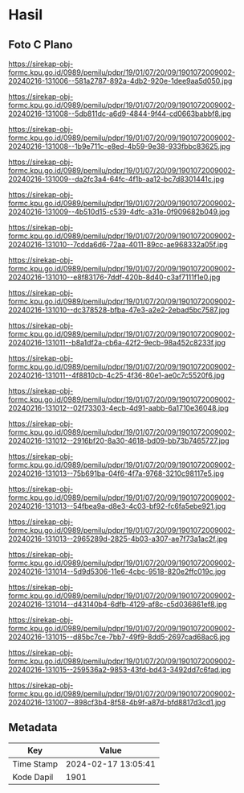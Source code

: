 # Hasil

## Foto C Plano

https://sirekap-obj-formc.kpu.go.id/0989/pemilu/pdpr/19/01/07/20/09/1901072009002-20240216-131006--581a2787-892a-4db2-920e-1dee9aa5d050.jpg

https://sirekap-obj-formc.kpu.go.id/0989/pemilu/pdpr/19/01/07/20/09/1901072009002-20240216-131008--5db811dc-a6d9-4844-9f44-cd0663babbf8.jpg

https://sirekap-obj-formc.kpu.go.id/0989/pemilu/pdpr/19/01/07/20/09/1901072009002-20240216-131008--1b9e711c-e8ed-4b59-9e38-933fbbc83625.jpg

https://sirekap-obj-formc.kpu.go.id/0989/pemilu/pdpr/19/01/07/20/09/1901072009002-20240216-131009--da2fc3a4-64fc-4f1b-aa12-bc7d8301441c.jpg

https://sirekap-obj-formc.kpu.go.id/0989/pemilu/pdpr/19/01/07/20/09/1901072009002-20240216-131009--4b510d15-c539-4dfc-a31e-0f909682b049.jpg

https://sirekap-obj-formc.kpu.go.id/0989/pemilu/pdpr/19/01/07/20/09/1901072009002-20240216-131010--7cdda6d6-72aa-4011-89cc-ae968332a05f.jpg

https://sirekap-obj-formc.kpu.go.id/0989/pemilu/pdpr/19/01/07/20/09/1901072009002-20240216-131010--e8f83176-7ddf-420b-8d40-c3af7111f1e0.jpg

https://sirekap-obj-formc.kpu.go.id/0989/pemilu/pdpr/19/01/07/20/09/1901072009002-20240216-131010--dc378528-bfba-47e3-a2e2-2ebad5bc7587.jpg

https://sirekap-obj-formc.kpu.go.id/0989/pemilu/pdpr/19/01/07/20/09/1901072009002-20240216-131011--b8a1df2a-cb6a-42f2-9ecb-98a452c8233f.jpg

https://sirekap-obj-formc.kpu.go.id/0989/pemilu/pdpr/19/01/07/20/09/1901072009002-20240216-131011--4f8810cb-4c25-4f36-80e1-ae0c7c5520f6.jpg

https://sirekap-obj-formc.kpu.go.id/0989/pemilu/pdpr/19/01/07/20/09/1901072009002-20240216-131012--02f73303-4ecb-4d91-aabb-6a1710e36048.jpg

https://sirekap-obj-formc.kpu.go.id/0989/pemilu/pdpr/19/01/07/20/09/1901072009002-20240216-131012--2916bf20-8a30-4618-bd09-bb73b7465727.jpg

https://sirekap-obj-formc.kpu.go.id/0989/pemilu/pdpr/19/01/07/20/09/1901072009002-20240216-131013--75b691ba-04f6-4f7a-9768-3210c98117e5.jpg

https://sirekap-obj-formc.kpu.go.id/0989/pemilu/pdpr/19/01/07/20/09/1901072009002-20240216-131013--54fbea9a-d8e3-4c03-bf92-fc6fa5ebe921.jpg

https://sirekap-obj-formc.kpu.go.id/0989/pemilu/pdpr/19/01/07/20/09/1901072009002-20240216-131013--2965289d-2825-4b03-a307-ae7f73a1ac2f.jpg

https://sirekap-obj-formc.kpu.go.id/0989/pemilu/pdpr/19/01/07/20/09/1901072009002-20240216-131014--5d9d5306-11e6-4cbc-9518-820e2ffc019c.jpg

https://sirekap-obj-formc.kpu.go.id/0989/pemilu/pdpr/19/01/07/20/09/1901072009002-20240216-131014--d43140b4-6dfb-4129-af8c-c5d036861ef8.jpg

https://sirekap-obj-formc.kpu.go.id/0989/pemilu/pdpr/19/01/07/20/09/1901072009002-20240216-131015--d85bc7ce-7bb7-49f9-8dd5-2697cad68ac6.jpg

https://sirekap-obj-formc.kpu.go.id/0989/pemilu/pdpr/19/01/07/20/09/1901072009002-20240216-131015--259536a2-9853-43fd-bd43-3492dd7c6fad.jpg

https://sirekap-obj-formc.kpu.go.id/0989/pemilu/pdpr/19/01/07/20/09/1901072009002-20240216-131007--898cf3b4-8f58-4b9f-a87d-bfd8817d3cd1.jpg


## Metadata

| Key        | Value               |
| ---------- | ------------------- |
| Time Stamp | 2024-02-17 13:05:41 |
| Kode Dapil | 1901                |



